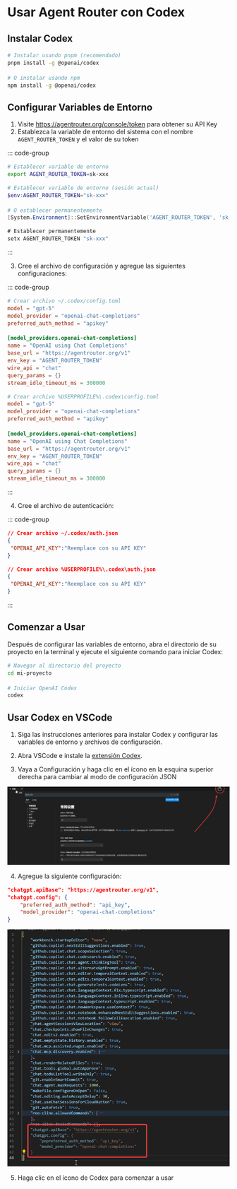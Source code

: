# Usar Agent Router con Codex

## Instalar Codex

```bash
# Instalar usando pnpm (recomendado)
pnpm install -g @openai/codex

# O instalar usando npm
npm install -g @openai/codex
```

## Configurar Variables de Entorno

1. Visite https://agentrouter.org/console/token para obtener su API Key
2. Establezca la variable de entorno del sistema con el nombre `AGENT_ROUTER_TOKEN` y el valor de su token

::: code-group

```bash [Linux/macOS]
# Establecer variable de entorno
export AGENT_ROUTER_TOKEN=sk-xxx
```

```powershell [Windows (PowerShell)]
# Establecer variable de entorno (sesión actual)
$env:AGENT_ROUTER_TOKEN="sk-xxx"

# O establecer permanentemente
[System.Environment]::SetEnvironmentVariable('AGENT_ROUTER_TOKEN', 'sk-xxx', 'User')
```

```cmd [Windows (CMD)]
# Establecer permanentemente
setx AGENT_ROUTER_TOKEN "sk-xxx"
```

:::

3. Cree el archivo de configuración y agregue las siguientes configuraciones:

::: code-group

```toml [Linux/macOS]
# Crear archivo ~/.codex/config.toml
model = "gpt-5"
model_provider = "openai-chat-completions"
preferred_auth_method = "apikey"

[model_providers.openai-chat-completions]
name = "OpenAI using Chat Completions"
base_url = "https://agentrouter.org/v1"
env_key = "AGENT_ROUTER_TOKEN"
wire_api = "chat"
query_params = {}
stream_idle_timeout_ms = 300000
```

```toml [Windows]
# Crear archivo %USERPROFILE%\.codex\config.toml
model = "gpt-5"
model_provider = "openai-chat-completions"
preferred_auth_method = "apikey"

[model_providers.openai-chat-completions]
name = "OpenAI using Chat Completions"
base_url = "https://agentrouter.org/v1"
env_key = "AGENT_ROUTER_TOKEN"
wire_api = "chat"
query_params = {}
stream_idle_timeout_ms = 300000
```

:::

4. Cree el archivo de autenticación:

::: code-group

```json [Linux/macOS]
// Crear archivo ~/.codex/auth.json
{
 "OPENAI_API_KEY":"Reemplace con su API KEY"
}
```

```json [Windows]
// Crear archivo %USERPROFILE%\.codex\auth.json
{
 "OPENAI_API_KEY":"Reemplace con su API KEY"
}
```

:::

## Comenzar a Usar

Después de configurar las variables de entorno, abra el directorio de su proyecto en la terminal y ejecute el siguiente comando para iniciar Codex:

```bash
# Navegar al directorio del proyecto
cd mi-proyecto

# Iniciar OpenAI Codex
codex
```

## Usar Codex en VSCode

1. Siga las instrucciones anteriores para instalar Codex y configurar las variables de entorno y archivos de configuración.

2. Abra VSCode e instale la [extensión Codex](https://marketplace.visualstudio.com/items?itemName=openai.chatgpt).

3. Vaya a Configuración y haga clic en el ícono en la esquina superior derecha para cambiar al modo de configuración JSON

![](../img/codex-config.png)

4. Agregue la siguiente configuración:

```json
"chatgpt.apiBase": "https://agentrouter.org/v1",
"chatgpt.config": {
    "preferred_auth_method": "api_key",
    "model_provider": "openai-chat-completions"
}
```

![](../img/codex-config2.png)

5. Haga clic en el ícono de Codex para comenzar a usar
